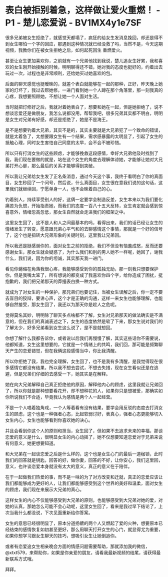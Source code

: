 # 表白被拒别着急，这样做让爱火重燃！ - P1 - 楚儿恋爱说 - BV1MX4y1e7SF

很多兄弟被女生拒绝了，就感觉天都塌了，疯狂的给女生发消息挽回，却还是得不到女生哪怕一个字的回应，那遇到这种情况就已经没救了吗，当然不是，今天这期视频，我教你们在被女生拒绝之后，如何起死回生 重燃爱火。

甚至让女生更加喜欢你，之前就有一个兄弟他找到我说，楚儿追女生好累，我和喜欢的女生刚开始接触的时候，明明聊得还不错，她对我的态度也挺好的，约着出去玩过一次，过程也是非常顺利，还给她买过她喜欢的包。

后面的聊天感觉也挺暧昧的，就差个表白就能够在一起的那种，正好，昨天晚上她家的灯坏了，我过去帮她修，一进门看到她一个人蹲在那个角落里，那一刻我真的心疼，我想要照顾她，不想让她一个人面对生活。

当时就把灯修好之后，我就对着她表白了，想要和她在一起，但是她拒绝了，说不想谈恋爱还是做朋友，我怎么说都没用，帮帮我吧，很多兄弟其实都不明白，明明是女生对兄弟有好感，却还是拒绝了，她是不是海王。

是不是想要钓着大兄弟，其实不是的，其实主要就是大兄弟犯了一个致命的错误，就是太着急了，太想要跟女生有一个结果，需求感暴露的太明显了，引起了女生的抵触心理，同时女生害怕自己同意的太早，会不会不被珍惜。

所以只有打消女生的这些顾虑，才能够挽救这段感情，幸好大兄弟他及时找到了我，我们现在要做的就是，站在这个女生的角度去理解体谅她，才能够让她对大兄弟打开心扉，那么最后的关系才能够得到突破。

所以我让兄弟给女生发了正名条消息，通过今天这个事，我终于看明白了你的真面目，女生秒回了一个问号，然后说，什么真面目，女生很在意我们说的这句话，这里我们就继续回，宁愿单身一人，也不会昧着自己的心。

钓着别人，持续享受别人的好，这俩一定要学会制造反差，女生本来以为我们要化痛苦为仇恨，开始指责她，而我们的态度一百八十五大反转，女生肯定就会感到惊喜意外，情绪忽高忽低，那女生自然就会走进我们的框架之中。

这里女生回了，这不是人和人之间最基本的吗，看得出来，我们的话已经让女生的情绪发生了转变，愿意跟兄弟心平气和的去聊感情这个事情，那就是一个好的信号了，这个也是扭转大兄弟形象的关键时刻，这里我让兄弟回。

所以我还是挺感谢你的，面对女生之前的拒绝，我们不但没有恼羞成怒，反而还要感谢女生，那女生就会疑惑了，为什么我们和别的男人她不一样呢，她回了，谢我什么，我们说，因为你的坦诚，其实那天我一进门。

看见你蜷缩在角落我很心疼，我能够感受到你的孤独无助，那一刻我只想要保护你，但是我嘴太笨了，所有想说的都变成了我喜欢你四个字，给你造成了困扰，挺抱歉的，我们把兄弟那天的莽撞表白换一种方式。

就成为了对女生的一种保护，那兄弟们也要记住，当被女生误解之后，你一定不要去盲目的狡辩，要讲心声，这个才是正确的沟通，这样一来女生也能够理解，也能够自然接受，那女生回了，我还以为那天你是趁人之危呢。

觉得莫名其妙，明明除了聊天多点啥都不了解，女生对兄弟那天的做法确实是不满意的，但在我们的真诚表述之下，女生的态度依然是软了下来，那女生说对我们的了解太少，好多兄弟看到女生这么说了，是不是就想回。

你想了解什么我都告诉你，或者说以后我们再慢慢了解，其实这些话你不需要说，他都知道，女生这里想要的，它就是一个情绪上的共鸣，我们回，那可能是频繁聊天产生的恋爱错觉，但在我俩这段感情当中，你比我清醒。

所以你拒绝了我，我也完全理解，女生回了，也不是我有多清醒，是我觉得现在很多感情它都没有结果，所以我不想去尝试，不想去失措，现在女生看似还是在逃避，但是兄弟们仔细的去感受一下，她其实是在解释。

她在向大兄弟解释自己真正拒绝他的原因，解释他内心的顾虑，这里我就让兄弟回了，所以你就是那种想要看花开，却不想种花的人，如果你只是想被爱，那确实如你所说我们不合适，毕竟我认为感情是两个人一起经营。

不是一个人唱着独角戏，一个人等着看有没有结果，要学会用反驳的态度去打消女生的顾虑，这个也是一种强者心态，比起软弱讨好，表真心，强者心态更能够切入女生内心，女生也能够看到你喜欢她的决心。

并且会看到你这个人的原则和担当，女生回了，但如果不去追求未来的幸福，那谈恋爱的意义是什么，很明显女生的内心动摇了，她不仅想要知道恋爱对于兄弟来说有何意义，她更想要知道。

和大兄弟在一起谈恋爱之后是什么样的，这个也是女生心门的最后一道枷锁，此时我们的回答就是钥匙，回答的好，做你妻，回答的不好，让你安心，我们这里回，意义，也许谈恋爱本身就没有太大的意义，真正的意义在于陪伴。

在于一起做我们热爱的事，而不是一味的为了对方改变和迁就，真正的恋爱应该让我们都能够成为更好的人，让我们都能够感受到这个世界的美好和温柔，面对女生的顾虑，我们现在来展示大兄弟的真心。

这样女生的内心不仅能够感受到大兄弟的原则，也能够感受到大兄弟对她的爱，对她的认真，那她怎么可能不会心动呢，这里女生回了，看来是我过早下结论了，上次当我什么都没说，下次见面重新给你答案。

女生的意思已经很明显了，原本分道扬镳的两个人又燃起了爱的火种，想要原本已经结束的感情恢复如初甚至更好，那么用聊天打开女生的心门，就显得尤为重要，如果你想学习跟女生聊天的技巧，想吸引女生让她倒追你。

或者有恋爱追女生相亲晚会方面的情感问题需要帮助，那就添加我的微信，@xtxt579，来帮助你，如果是你亲爱的朋友，请看我最新视频的结尾，请获得最新联系方式哦。

拜拜。